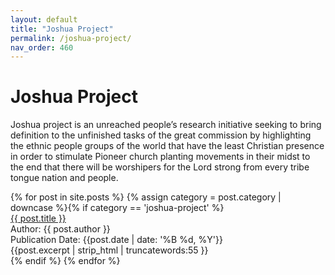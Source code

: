 ```yaml
---
layout: default
title: "Joshua Project"
permalink: /joshua-project/
nav_order: 460
---
```

<h1 class="category-title">Joshua Project</h1>

<p>Joshua project is an unreached people’s research initiative seeking to bring definition to the unfinished tasks of the great commission by highlighting the ethnic people groups of the world that have the least Christian presence in order to stimulate Pioneer church planting movements in their midst to the end that there will be worshipers for the Lord strong from every tribe tongue nation and people.</p>

<div class="article-container">
  {% for post in site.posts %}
    {% assign category = post.category | downcase %}{% if category == 'joshua-project' %}
      <div class="article-list">
        <div class="article-category"></div>
        <div class="article-summary">
          <a href="{{ post.url | prepend: site.baseurl }}">{{ post.title }}</a><br>
          <div class="author">Author: {{ post.author }}</div>
          <div class="publication-date">Publication Date: <time datetime="{{post.date | date: '%F'}}">{{post.date | date: '%B %d, %Y'}}</time></div>
          <div class="excerpt">{{post.excerpt | strip_html | truncatewords:55 }}</div>
        </div>
      </div>
    {% endif %}
  {% endfor %}
</div>
